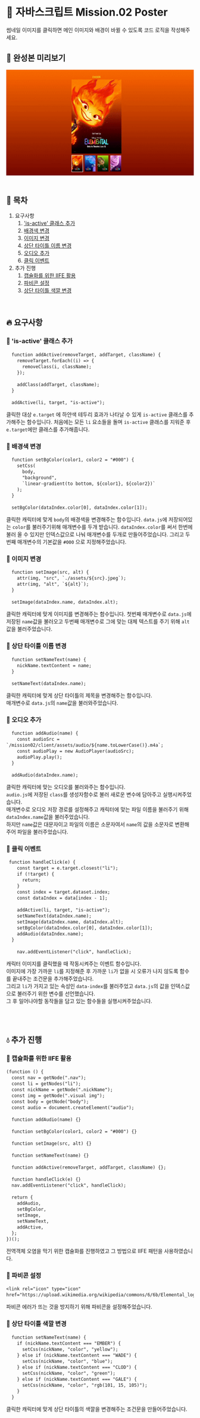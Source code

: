# 🦁 자바스크립트 Mission.02 Poster  
썸네일 이미지를 클릭하면 메인 이미지와 배경이 바뀔 수 있도록 코드 로직을 작성해주세요.

## 🍿 완성본 미리보기
<img src="./client/assets/Poster.gif">

<br>
<br>

## 🔖 목차
1. 요구사항
   1. ['is-active' 클래스 추가](#-is-active-클래스-추가)
   2. [배경색 변경](#-배경색-변경)
   3. [이미지 변경](#-이미지-변경)
   4. [상단 타이틀 이름 변경](#-상단-타이틀-이름-변경)
   5. [오디오 추가](#-오디오-추가)
   6. [클릭 이벤트](#-클릭-이벤트)
2. 추가 진행
   1. [캡슐화를 위한 IIFE 활용](#-캡슐화를-위한-iife-활용)
   2. [파비콘 설정](#-파비콘-설정)
   3. [상단 타이틀 색깔 변경](#-상단-타이틀-색깔-변경)
<br>

## 🔥 요구사항  

### 🔻 'is-active' 클래스 추가
```
  function addActive(removeTarget, addTarget, className) {
    removeTarget.forEach((i) => {
      removeClass(i, className);
    });

    addClass(addTarget, className);
  }

  addActive(li, target, "is-active");
```
클릭한 대상 `e.target` 에 하얀색 테두리 효과가 나타날 수 있게 `is-active` 클래스를 추가해주는 함수입니다.
처음에는 모든 `li` 요소들을 돌며 `is-active` 클래스를 지워준 후 `e.target`에만 클래스를 추가해줍니다.


### 🔻 배경색 변경
```
  function setBgColor(color1, color2 = "#000") {
    setCss(
      body,
      "background",
      `linear-gradient(to bottom, ${color1}, ${color2})`
    );
  }

  setBgColor(dataIndex.color[0], dataIndex.color[1]);
```
클릭한 캐릭터에 맞게 `body`의 배경색을 변경해주는 함수입니다.
`data.js`에 저장되어있는 `color`를 불러주기위해 매개변수를 두개 받습니다.
`dataIndex.color`를 써서 한번에 불러 올 수 있지만 인덱스값으로 나눠 매개변수를 두개로 만들어주었습니다.
그리고 두번째 매개변수의 기본값을 `#000` 으로 지정해주었습니다.

### 🔻 이미지 변경
```
  function setImage(src, alt) {
    attr(img, "src", `./assets/${src}.jpeg`);
    attr(img, "alt", `${alt}`);
  }

  setImage(dataIndex.name, dataIndex.alt);
```
클릭한 캐릭터에 맞게 이미지를 변경해주는 함수입니다.
첫번째 매개변수로 `data.js`에 저장된 `name`값을 불러오고 두번째 매개변수로 그에 맞는 대체 텍스트를 주기 위해 `alt`값을 불러주었습니다.

### 🔻 상단 타이틀 이름 변경
```
  function setNameText(name) {
    nickName.textContent = name;
  }

  setNameText(dataIndex.name);
```
클릭한 캐릭터에 맞게 상단 타이틀의 제목을 변경해주는 함수입니다.  
매개변수로 `data.js`의 `name`값을 불러와주었습니다.

### 🔻 오디오 추가
```
  function addAudio(name) {
    const audioSrc = `/mission02/client/assets/audio/${name.toLowerCase()}.m4a`;
    const audioPlay = new AudioPlayer(audioSrc);
    audioPlay.play();
  }

  addAudio(dataIndex.name);
```
클릭한 캐릭터에 맞는 오디오를 불러와주는 함수입니다.  
`audio.js`에 저장된 `class`를 생성자함수로 불러 새로운 변수에 담아주고 실행시켜주었습니다.  
매개변수로 오디오 저장 경로를 설정해주고 캐릭터에 맞는 파일 이름을 불러주기 위해 `dataIndex.name`값을 불러주었습니다.  
하지만 `name`값은 대문자이고 파일의 이름은 소문자여서 `name`의 값을 소문자로 변환해주어 파일을 불러주었습니다.  


### 🔻 클릭 이벤트
```
 function handleClick(e) {
    const target = e.target.closest("li");
    if (!target) {
      return;
    }
    const index = target.dataset.index;
    const dataIndex = data[index - 1];

    addActive(li, target, "is-active");
    setNameText(dataIndex.name);
    setImage(dataIndex.name, dataIndex.alt);
    setBgColor(dataIndex.color[0], dataIndex.color[1]);
    addAudio(dataIndex.name);
  }

    nav.addEventListener("click", handleClick);
```
캐릭터 이미지를 클릭했을 때 작동시켜주는 이벤트 함수입니다.  
이미지에 가장 가까운 `li`를 지정해준 후 가까운 `li`가 없을 시 오류가 나지 않도록 함수를 끝내주는 조건문을 추가해주었습니다.  
그리고 `li`가 가지고 있는 속성인 `data-index`를 불러주었고 `data.js`의 값을 인덱스값으로 불러주기 위한 변수를 선언했습니다.  
그 후 일어나야할 동작들을 담고 있는 함수들을 실행시켜주었습니다.  


<br>
<br>

## 💧 추가 진행
### 🔻 캡슐화를 위한 IIFE 활용
```
(function () {
  const nav = getNode(".nav");
  const li = getNodes("li");
  const nickName = getNode(".nickName");
  const img = getNode(".visual img");
  const body = getNode("body");
  const audio = document.createElement("audio");

  function addAudio(name) {}

  function setBgColor(color1, color2 = "#000") {}

  function setImage(src, alt) {}

  function setNameText(name) {}
  
  function addActive(removeTarget, addTarget, className) {};

  function handleClick(e) {}
  nav.addEventListener("click", handleClick);

  return {
    addAudio,
    setBgColor,
    setImage,
    setNameText,
    addActive,
  };
})();
```
전역객체 오염을 막기 위한 캡슐화를 진행하였고 그 방법으로 IIFE 패턴을 사용하였습니다.

### 🔻 파비콘 설정
```
<link rel="icon" type="icon" href="https://upload.wikimedia.org/wikipedia/commons/6/6b/Elemental_logo.jpg">
```
파비콘 에러가 뜨는 것을 방지하기 위해 파비콘을 설정해주었습니다.

### 🔻 상단 타이틀 색깔 변경
```
  function setNameText(name) {
    if (nickName.textContent === "EMBER") {
      setCss(nickName, "color", "yellow");
    } else if (nickName.textContent === "WADE") {
      setCss(nickName, "color", "blue");
    } else if (nickName.textContent === "CLOD") {
      setCss(nickName, "color", "green");
    } else if (nickName.textContent === "GALE") {
      setCss(nickName, "color", "rgb(101, 15, 105)");
    }
  }
```
클릭한 캐릭터에 맞게 상단 타이틀의 색깔을 변경해주는 조건문을 만들어주었습니다.

